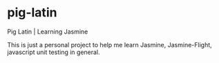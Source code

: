 pig-latin
=========

Pig Latin | Learning Jasmine


This is just a personal project to help me learn Jasmine, Jasmine-Flight, javascript unit testing in general.
